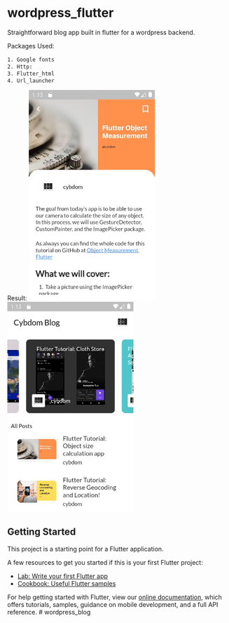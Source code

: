# wordpress_flutter

Straightforward blog app built in flutter for a wordpress backend.

Packages Used: 

    1. Google fonts
    2. Http:
    3. Flutter_html
    4. Url_launcher

Result:
    <img src="screenshot_1.jpg" height="480px">
    <img src="screenshot_2.jpg" height="480px">

## Getting Started

This project is a starting point for a Flutter application.

A few resources to get you started if this is your first Flutter project:

- [Lab: Write your first Flutter app](https://flutter.dev/docs/get-started/codelab)
- [Cookbook: Useful Flutter samples](https://flutter.dev/docs/cookbook)

For help getting started with Flutter, view our
[online documentation](https://flutter.dev/docs), which offers tutorials,
samples, guidance on mobile development, and a full API reference.
#   w o r d p r e s s _ b l o g 
 
 